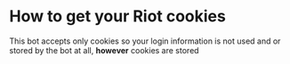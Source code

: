 # How to get your Riot cookies

This bot accepts only cookies so your login information is not used and or stored by the bot at all, **however** cookies are stored 

